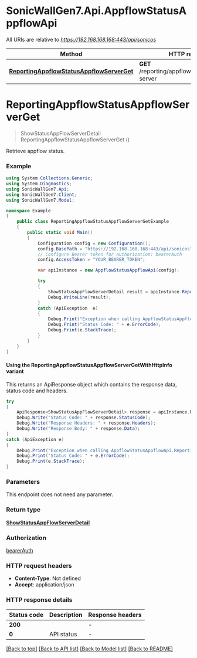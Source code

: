 # SonicWallGen7.Api.AppflowStatusAppflowApi

All URIs are relative to *https://192.168.168.168:443/api/sonicos*

| Method | HTTP request | Description |
|--------|--------------|-------------|
| [**ReportingAppflowStatusAppflowServerGet**](AppflowStatusAppflowApi.md#reportingappflowstatusappflowserverget) | **GET** /reporting/appflow/status/appflow-server |  |

<a id="reportingappflowstatusappflowserverget"></a>
# **ReportingAppflowStatusAppflowServerGet**
> ShowStatusAppFlowServerDetail ReportingAppflowStatusAppflowServerGet ()



Retrieve appflow status.

### Example
```csharp
using System.Collections.Generic;
using System.Diagnostics;
using SonicWallGen7.Api;
using SonicWallGen7.Client;
using SonicWallGen7.Model;

namespace Example
{
    public class ReportingAppflowStatusAppflowServerGetExample
    {
        public static void Main()
        {
            Configuration config = new Configuration();
            config.BasePath = "https://192.168.168.168:443/api/sonicos";
            // Configure Bearer token for authorization: bearerAuth
            config.AccessToken = "YOUR_BEARER_TOKEN";

            var apiInstance = new AppflowStatusAppflowApi(config);

            try
            {
                ShowStatusAppFlowServerDetail result = apiInstance.ReportingAppflowStatusAppflowServerGet();
                Debug.WriteLine(result);
            }
            catch (ApiException  e)
            {
                Debug.Print("Exception when calling AppflowStatusAppflowApi.ReportingAppflowStatusAppflowServerGet: " + e.Message);
                Debug.Print("Status Code: " + e.ErrorCode);
                Debug.Print(e.StackTrace);
            }
        }
    }
}
```

#### Using the ReportingAppflowStatusAppflowServerGetWithHttpInfo variant
This returns an ApiResponse object which contains the response data, status code and headers.

```csharp
try
{
    ApiResponse<ShowStatusAppFlowServerDetail> response = apiInstance.ReportingAppflowStatusAppflowServerGetWithHttpInfo();
    Debug.Write("Status Code: " + response.StatusCode);
    Debug.Write("Response Headers: " + response.Headers);
    Debug.Write("Response Body: " + response.Data);
}
catch (ApiException e)
{
    Debug.Print("Exception when calling AppflowStatusAppflowApi.ReportingAppflowStatusAppflowServerGetWithHttpInfo: " + e.Message);
    Debug.Print("Status Code: " + e.ErrorCode);
    Debug.Print(e.StackTrace);
}
```

### Parameters
This endpoint does not need any parameter.
### Return type

[**ShowStatusAppFlowServerDetail**](ShowStatusAppFlowServerDetail.md)

### Authorization

[bearerAuth](../README.md#bearerAuth)

### HTTP request headers

 - **Content-Type**: Not defined
 - **Accept**: application/json


### HTTP response details
| Status code | Description | Response headers |
|-------------|-------------|------------------|
| **200** |  |  -  |
| **0** | API status |  -  |

[[Back to top]](#) [[Back to API list]](../README.md#documentation-for-api-endpoints) [[Back to Model list]](../README.md#documentation-for-models) [[Back to README]](../README.md)

